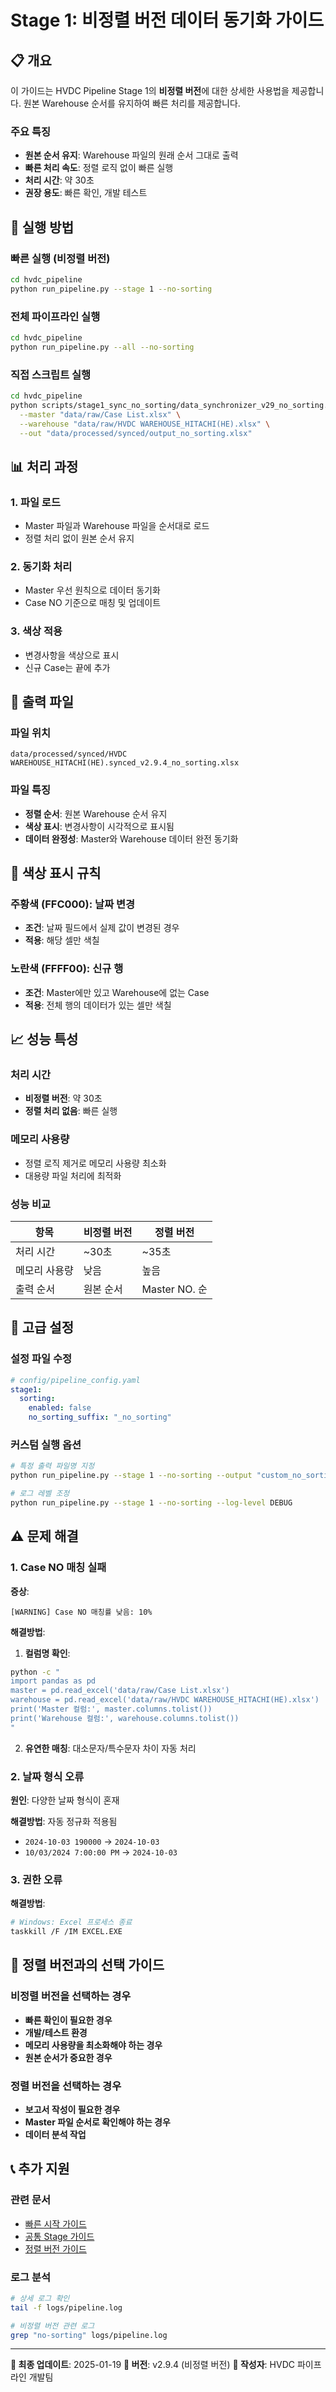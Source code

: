 # Stage 1: 비정렬 버전 데이터 동기화 가이드

## 📋 개요

이 가이드는 HVDC Pipeline Stage 1의 **비정렬 버전**에 대한 상세한 사용법을 제공합니다. 원본 Warehouse 순서를 유지하여 빠른 처리를 제공합니다.

### 주요 특징
- **원본 순서 유지**: Warehouse 파일의 원래 순서 그대로 출력
- **빠른 처리 속도**: 정렬 로직 없이 빠른 실행
- **처리 시간**: 약 30초
- **권장 용도**: 빠른 확인, 개발 테스트

## 🚀 실행 방법

### 빠른 실행 (비정렬 버전)
```bash
cd hvdc_pipeline
python run_pipeline.py --stage 1 --no-sorting
```

### 전체 파이프라인 실행
```bash
cd hvdc_pipeline
python run_pipeline.py --all --no-sorting
```

### 직접 스크립트 실행
```bash
cd hvdc_pipeline
python scripts/stage1_sync_no_sorting/data_synchronizer_v29_no_sorting.py \
  --master "data/raw/Case List.xlsx" \
  --warehouse "data/raw/HVDC WAREHOUSE_HITACHI(HE).xlsx" \
  --out "data/processed/synced/output_no_sorting.xlsx"
```

## 📊 처리 과정

### 1. 파일 로드
- Master 파일과 Warehouse 파일을 순서대로 로드
- 정렬 처리 없이 원본 순서 유지

### 2. 동기화 처리
- Master 우선 원칙으로 데이터 동기화
- Case NO 기준으로 매칭 및 업데이트

### 3. 색상 적용
- 변경사항을 색상으로 표시
- 신규 Case는 끝에 추가

## 📁 출력 파일

### 파일 위치
```
data/processed/synced/HVDC WAREHOUSE_HITACHI(HE).synced_v2.9.4_no_sorting.xlsx
```

### 파일 특징
- **정렬 순서**: 원본 Warehouse 순서 유지
- **색상 표시**: 변경사항이 시각적으로 표시됨
- **데이터 완정성**: Master와 Warehouse 데이터 완전 동기화

## 🎨 색상 표시 규칙

### 주황색 (FFC000): 날짜 변경
- **조건**: 날짜 필드에서 실제 값이 변경된 경우
- **적용**: 해당 셀만 색칠

### 노란색 (FFFF00): 신규 행
- **조건**: Master에만 있고 Warehouse에 없는 Case
- **적용**: 전체 행의 데이터가 있는 셀만 색칠

## 📈 성능 특성

### 처리 시간
- **비정렬 버전**: 약 30초
- **정렬 처리 없음**: 빠른 실행

### 메모리 사용량
- 정렬 로직 제거로 메모리 사용량 최소화
- 대용량 파일 처리에 최적화

### 성능 비교
| 항목 | 비정렬 버전 | 정렬 버전 |
|------|------------|----------|
| 처리 시간 | ~30초 | ~35초 |
| 메모리 사용량 | 낮음 | 높음 |
| 출력 순서 | 원본 순서 | Master NO. 순 |

## 🔧 고급 설정

### 설정 파일 수정
```yaml
# config/pipeline_config.yaml
stage1:
  sorting:
    enabled: false
    no_sorting_suffix: "_no_sorting"
```

### 커스텀 실행 옵션
```bash
# 특정 출력 파일명 지정
python run_pipeline.py --stage 1 --no-sorting --output "custom_no_sorting.xlsx"

# 로그 레벨 조정
python run_pipeline.py --stage 1 --no-sorting --log-level DEBUG
```

## ⚠️ 문제 해결

### 1. Case NO 매칭 실패
**증상**:
```
[WARNING] Case NO 매칭률 낮음: 10%
```

**해결방법**:
1. **컬럼명 확인**:
```bash
python -c "
import pandas as pd
master = pd.read_excel('data/raw/Case List.xlsx')
warehouse = pd.read_excel('data/raw/HVDC WAREHOUSE_HITACHI(HE).xlsx')
print('Master 컬럼:', master.columns.tolist())
print('Warehouse 컬럼:', warehouse.columns.tolist())
"
```

2. **유연한 매칭**: 대소문자/특수문자 차이 자동 처리

### 2. 날짜 형식 오류
**원인**: 다양한 날짜 형식이 혼재

**해결방법**: 자동 정규화 적용됨
- `2024-10-03 190000` → `2024-10-03`
- `10/03/2024 7:00:00 PM` → `2024-10-03`

### 3. 권한 오류
**해결방법**:
```bash
# Windows: Excel 프로세스 종료
taskkill /F /IM EXCEL.EXE
```

## 🔄 정렬 버전과의 선택 가이드

### 비정렬 버전을 선택하는 경우
- **빠른 확인이 필요한 경우**
- **개발/테스트 환경**
- **메모리 사용량을 최소화해야 하는 경우**
- **원본 순서가 중요한 경우**

### 정렬 버전을 선택하는 경우
- **보고서 작성이 필요한 경우**
- **Master 파일 순서로 확인해야 하는 경우**
- **데이터 분석 작업**

## 📞 추가 지원

### 관련 문서
- [빠른 시작 가이드](QUICK_START.md)
- [공통 Stage 가이드](../common/STAGE_BY_STAGE_GUIDE.md)
- [정렬 버전 가이드](../sorted_version/STAGE1_USER_GUIDE.md)

### 로그 분석
```bash
# 상세 로그 확인
tail -f logs/pipeline.log

# 비정렬 버전 관련 로그
grep "no-sorting" logs/pipeline.log
```

---

**📅 최종 업데이트**: 2025-01-19
**🔖 버전**: v2.9.4 (비정렬 버전)
**👥 작성자**: HVDC 파이프라인 개발팀
